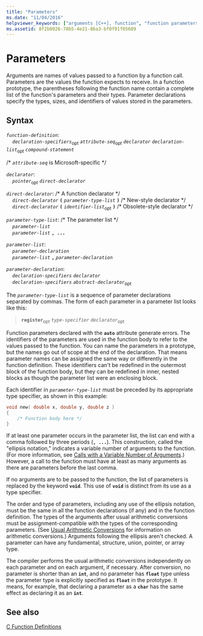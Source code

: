 ```yaml
---
title: "Parameters"
ms.date: "11/04/2016"
helpviewer_keywords: ["arguments [C++], function", "function parameters", "parameters [C++]", "function arguments, vs. parameters", "parameters [C++], function", "functions [C], parameters", "function parameters, syntax", "ellipsis (...), parameters", "... ellipsis"]
ms.assetid: 8f2b8026-78b5-4e21-86a3-bf0f91f05689
---
```

# Parameters

Arguments are names of values passed to a function by a function call. Parameters are the values the function expects to receive. In a function prototype, the parentheses following the function name contain a complete list of the function's parameters and their types. Parameter declarations specify the types, sizes, and identifiers of values stored in the parameters.

## Syntax

*`function-definition`*:<br/>
&nbsp;&nbsp;&nbsp;&nbsp;*`declaration-specifiers`*<sub>opt</sub> *`attribute-seq`*<sub>opt</sub> *`declarator`* *`declaration-list`*<sub>opt</sub> *`compound-statement`*

/\* *`attribute-seq`* is Microsoft-specific \*/

*`declarator`*:<br/>
&nbsp;&nbsp;&nbsp;&nbsp;*`pointer`*<sub>opt</sub> *`direct-declarator`*

*`direct-declarator`*: /\* A function declarator \*/<br/>
&nbsp;&nbsp;&nbsp;&nbsp;*`direct-declarator`*  **`(`**  *`parameter-type-list`*  **`)`** /\* New-style declarator \*/<br/>
&nbsp;&nbsp;&nbsp;&nbsp;*`direct-declarator`*  **`(`**  *`identifier-list`*<sub>opt</sub> **`)`** /\* Obsolete-style declarator \*/

*`parameter-type-list`*: /\* The parameter list \*/<br/>
&nbsp;&nbsp;&nbsp;&nbsp;*`parameter-list`* <br/>
&nbsp;&nbsp;&nbsp;&nbsp;*`parameter-list`* **`, ...`**

*`parameter-list`*:<br/>
&nbsp;&nbsp;&nbsp;&nbsp;*`parameter-declaration`*<br/>
&nbsp;&nbsp;&nbsp;&nbsp;*`parameter-list`* **`,`**  *`parameter-declaration`*

*`parameter-declaration`*:<br/>
&nbsp;&nbsp;&nbsp;&nbsp;*`declaration-specifiers`* *`declarator`*<br/>
&nbsp;&nbsp;&nbsp;&nbsp;*`declaration-specifiers`* *`abstract-declarator`*<sub>opt</sub>

The *`parameter-type-list`* is a sequence of parameter declarations separated by commas. The form of each parameter in a parameter list looks like this:

> **`register`**<sub>opt</sub> *`type-specifier`* *`declarator`*<sub>opt</sub>

Function parameters declared with the **`auto`** attribute generate errors. The identifiers of the parameters are used in the function body to refer to the values passed to the function. You can name the parameters in a prototype, but the names go out of scope at the end of the declaration. That means parameter names can be assigned the same way or differently in the function definition. These identifiers can't be redefined in the outermost block of the function body, but they can be redefined in inner, nested blocks as though the parameter list were an enclosing block.

Each identifier in *`parameter-type-list`* must be preceded by its appropriate type specifier, as shown in this example:

```C
void new( double x, double y, double z )
{
    /* Function body here */
}
```

If at least one parameter occurs in the parameter list, the list can end with a comma followed by three periods (**`, ...`**). This construction, called the "ellipsis notation," indicates a variable number of arguments to the function. (For more information, see [Calls with a Variable Number of Arguments](../c-language/calls-with-a-variable-number-of-arguments.md).) However, a call to the function must have at least as many arguments as there are parameters before the last comma.

If no arguments are to be passed to the function, the list of parameters is replaced by the keyword **`void`**. This use of **`void`** is distinct from its use as a type specifier.

The order and type of parameters, including any use of the ellipsis notation, must be the same in all the function declarations (if any) and in the function definition. The types of the arguments after usual arithmetic conversions must be assignment-compatible with the types of the corresponding parameters. (See [Usual Arithmetic Conversions](../c-language/usual-arithmetic-conversions.md) for information on arithmetic conversions.) Arguments following the ellipsis aren't checked. A parameter can have any fundamental, structure, union, pointer, or array type.

The compiler performs the usual arithmetic conversions independently on each parameter and on each argument, if necessary. After conversion, no parameter is shorter than an **`int`**, and no parameter has **`float`** type unless the parameter type is explicitly specified as **`float`** in the prototype. It means, for example, that declaring a parameter as a **`char`** has the same effect as declaring it as an **`int`**.

## See also

[C Function Definitions](../c-language/c-function-definitions.md)
